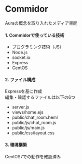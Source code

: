 # Commidor
Auraの概念を取り入れたメディア空間  
#### 1. Commidorで使っている技術
 - プログラミング技術（JS）
 - Node.js
 - socket.io
 - Express
 - CentOS
>
>
#### 2. ファイル構成
Expressを基に作成  
編集・確認するファイルは以下の6つ  
 - server.js
 - views/home.ejs
 - public/chat_room.heml
 - public/js/chat_room.js
 - public/js/main.js
 - public/css/layout.css
#### 3. 環境構築
CentOS7での動作を確認済み

